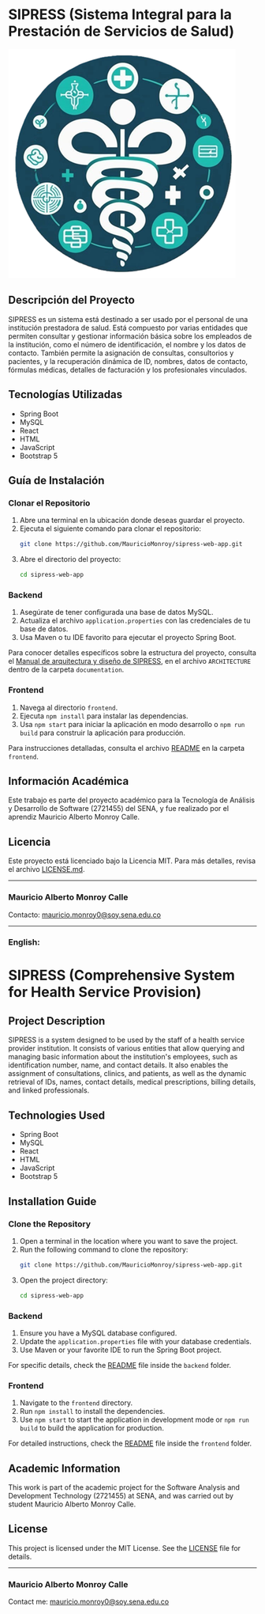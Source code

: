 # SIPRESS (Sistema Integral para la Prestación de Servicios de Salud)

![SIPRESS Logo](backend/src/main/resources/images/print-logo.png)

## Descripción del Proyecto

SIPRESS es un sistema está destinado a ser usado por el personal de una institución prestadora de salud. Está compuesto
por
varias entidades que permiten consultar y gestionar información básica sobre los empleados de la institución, como el
número de identificación, el nombre y los datos de contacto. También permite la asignación de consultas, consultorios y
pacientes, y la recuperación dinámica de ID, nombres, datos de contacto, fórmulas médicas, detalles de facturación y los
profesionales vinculados.

## Tecnologías Utilizadas

- Spring Boot
- MySQL
- React
- HTML
- JavaScript
- Bootstrap 5

## Guía de Instalación

### Clonar el Repositorio

1. Abre una terminal en la ubicación donde deseas guardar el proyecto.
2. Ejecuta el siguiente comando para clonar el repositorio:
   ```bash
   git clone https://github.com/MauricioMonroy/sipress-web-app.git
    ```
3. Abre el directorio del proyecto:
   ```bash
   cd sipress-web-app
   ```

### Backend

1. Asegúrate de tener configurada una base de datos MySQL.
2. Actualiza el archivo `application.properties` con las credenciales de tu base de datos.
3. Usa Maven o tu IDE favorito para ejecutar el proyecto Spring Boot.

Para conocer detalles específicos sobre la estructura del proyecto, consulta
el [Manual de arquitectura y diseño de SIPRESS](documentation/ARCHITECTURE.md), en el archivo `ARCHITECTURE` dentro de la carpeta
`documentation`.

### Frontend

1. Navega al directorio `frontend`.
2. Ejecuta `npm install` para instalar las dependencias.
3. Usa `npm start` para iniciar la aplicación en modo desarrollo o `npm run build` para construir la aplicación para
   producción.

Para instrucciones detalladas, consulta el archivo [README](frontend/README.md) en la carpeta `frontend`.

## Información Académica

Este trabajo es parte del proyecto académico para la Tecnología de Análisis y Desarrollo de Software (2721455) del SENA,
y fue realizado por el aprendiz Mauricio Alberto Monroy Calle.

## Licencia

Este proyecto está licenciado bajo la Licencia MIT. Para más detalles, revisa el archivo [LICENSE.md](LICENSE.md).

___

### Mauricio Alberto Monroy Calle

Contacto: mauricio.monroy0@soy.sena.edu.co
___

### **English:**

# SIPRESS (Comprehensive System for Health Service Provision)

## Project Description

SIPRESS is a system designed to be used by the staff of a health service provider institution. It consists of various
entities
that allow querying and managing basic information about the institution's employees, such as identification number,
name, and contact details. It also enables the assignment of consultations, clinics, and patients, as well as the
dynamic retrieval of IDs, names, contact details, medical prescriptions, billing details, and linked professionals.

## Technologies Used

- Spring Boot
- MySQL
- React
- HTML
- JavaScript
- Bootstrap 5

## Installation Guide

### Clone the Repository

1. Open a terminal in the location where you want to save the project.
2. Run the following command to clone the repository:
   ```bash
   git clone https://github.com/MauricioMonroy/sipress-web-app.git
    ```
3. Open the project directory:
   ```bash
   cd sipress-web-app
   ```

### Backend

1. Ensure you have a MySQL database configured.
2. Update the `application.properties` file with your database credentials.
3. Use Maven or your favorite IDE to run the Spring Boot project.

For specific details, check the [README](documentation/ARCHITECTURE) file inside the `backend` folder.

### Frontend

1. Navigate to the `frontend` directory.
2. Run `npm install` to install the dependencies.
3. Use `npm start` to start the application in development mode or `npm run build` to build the application for
   production.

For detailed instructions, check the [README](frontend/README.md) file inside the `frontend` folder.

## Academic Information

This work is part of the academic project for the Software Analysis and Development Technology (2721455) at SENA, and
was carried out by student Mauricio Alberto Monroy Calle.

## License

This project is licensed under the MIT License. See the [LICENSE](LICENSE) file for details.


---

### Mauricio Alberto Monroy Calle

Contact me: mauricio.monroy0@soy.sena.edu.co 

